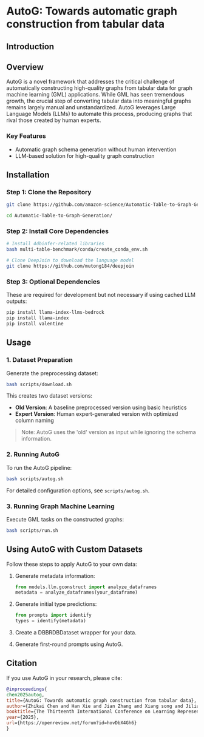 # AutoG: Towards automatic graph construction from tabular data

## Introduction

## Overview

AutoG is a novel framework that addresses the critical challenge of automatically constructing high-quality graphs from tabular data for graph machine learning (GML) applications. While GML has seen tremendous growth, the crucial step of converting tabular data into meaningful graphs remains largely manual and unstandardized. AutoG leverages Large Language Models (LLMs) to automate this process, producing graphs that rival those created by human experts.

### Key Features

- Automatic graph schema generation without human intervention
- LLM-based solution for high-quality graph construction

## Installation

### Step 1: Clone the Repository

```bash
git clone https://github.com/amazon-science/Automatic-Table-to-Graph-Generation

cd Automatic-Table-to-Graph-Generation/
```

### Step 2: Install Core Dependencies

```bash
# Install 4dbinfer-related libraries
bash multi-table-benchmark/conda/create_conda_env.sh

# Clone DeepJoin to download the language model
git clone https://github.com/mutong184/deepjoin
```

### Step 3: Optional Dependencies
These are required for development but not necessary if using cached LLM outputs:

```bash
pip install llama-index-llms-bedrock
pip install llama-index
pip install valentine
```

## Usage

### 1. Dataset Preparation

Generate the preprocessing dataset:

```bash
bash scripts/download.sh
```

This creates two dataset versions:
- **Old Version**: A baseline preprocessed version using basic heuristics
- **Expert Version**: Human expert-generated version with optimized column naming

> Note: AutoG uses the 'old' version as input while ignoring the schema information. 

### 2. Running AutoG

To run the AutoG pipeline:

```bash
bash scripts/autog.sh
```

For detailed configuration options, see `scripts/autog.sh`.

### 3. Running Graph Machine Learning

Execute GML tasks on the constructed graphs:

```bash
bash scripts/run.sh
```

## Using AutoG with Custom Datasets

Follow these steps to apply AutoG to your own data:

1. Generate metadata information:
   ```python
   from models.llm.gconstruct import analyze_dataframes
   metadata = analyze_dataframes(your_dataframe)
   ```

2. Generate initial type predictions:
   ```python
   from prompts import identify
   types = identify(metadata)
   ```

3. Create a DBBRDBDataset wrapper for your data.

4. Generate first-round prompts using AutoG.



## Citation

If you use AutoG in your research, please cite:

```bibtex
@inproceedings{
chen2025autog,
title={AutoG: Towards automatic graph construction from tabular data},
author={Zhikai Chen and Han Xie and Jian Zhang and Xiang song and Jiliang Tang and Huzefa Rangwala and George Karypis},
booktitle={The Thirteenth International Conference on Learning Representations},
year={2025},
url={https://openreview.net/forum?id=hovDbX4Gh6}
}
```





